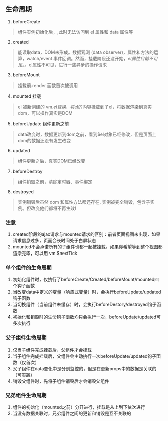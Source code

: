 
## 生命周期

1. beforeCreate
>  组件实例初始化后，,此时无法访问到 el 属性和 data 属性等

2. created 
>  能读取data，DOM未形成。数据观测 (data observer)，属性和方法的运算，watch/event 事件回调。然而，挂载阶段还没开始，$el 属性目前不可见。。$el属性不可见，进行一些异步的操作请求

3. beforeMount 
>  挂载前.render 函数首次被调用

4. mounted 挂载
>  el 被新创建的 vm.$el替换，将$el的内容挂载到了el，将数据渲染到真实dom，可以操作真实是DOM

5. beforeUpdate 组件更新之前
> data改变时，数据更新到dom之前，看到$el对象已经修改，但是页面上dom的数据还没有发生改变

6. updated
>  组件更新之后，真实DOM已经改变

7. beforeDestroy
>  组件销毁之前，清除定时器、事件绑定

8. destroyed
>  实例销毁后虽然 dom 和属性方法都还存在. 实例被完全销毁，包含子实例。但改变他们都将不再生效!


### 注意

1. created阶段的ajax请求与mounted请求的区别：前者页面视图未出现，如果请求信息过多，页面会长时间处于白屏状态
2. mounted不会承诺所有的子组件也都一起被挂载。如果你希望等到整个视图都渲染完毕，可以用 vm.$nextTick

### 单个组件的生命周期

1. 初始化组件时，仅执行了beforeCreate/Created/beforeMount/mounted四个钩子函数
2. 当改变data中定义的变量（响应式变量）时，会执行beforeUpdate/updated钩子函数
3. 当切换组件（当前组件未缓存）时，会执行beforeDestory/destroyed钩子函数
4. 初始化和销毁时的生命钩子函数均只会执行一次，beforeUpdate/updated可多次执行

### 父子组件生命周期

1. 仅当子组件完成挂载后，父组件才会挂载
2. 当子组件完成挂载后，父组件会主动执行一次beforeUpdate/updated钩子函数（仅首次）
3. 父子组件在data变化中是分别监控的，但是在更新props中的数据是关联的（可实践）
4. 销毁父组件时，先将子组件销毁后才会销毁父组件

### 兄弟组件生命周期

1. 组件的初始化（mounted之前）分开进行，挂载是从上到下依次进行
2. 当没有数据关联时，兄弟组件之间的更新和销毁是互不关联的
